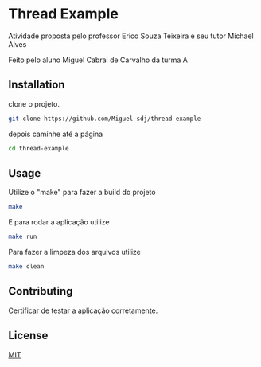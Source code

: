 # Thread Example

Atividade proposta pelo professor Erico Souza Teixeira e seu tutor Michael Alves

Feito pelo aluno Miguel Cabral de Carvalho da turma A



## Installation

clone o projeto.

```bash
git clone https://github.com/Miguel-sdj/thread-example
```

depois caminhe até a página

```bash
cd thread-example
```

## Usage

Utilize o "make" para fazer a build do projeto

```bash
make
```
E para rodar a aplicação utilize
```bash
make run
```
Para fazer a limpeza dos arquivos utilize

```bash
make clean
```

## Contributing


Certificar de testar a aplicação corretamente.

## License
[MIT](https://choosealicense.com/licenses/mit/)
